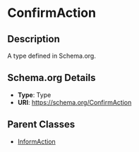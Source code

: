# ConfirmAction

## Description
A type defined in Schema.org.

## Schema.org Details
- **Type**: Type
- **URI**: https://schema.org/ConfirmAction

## Parent Classes
- [InformAction](../InformAction.md)

